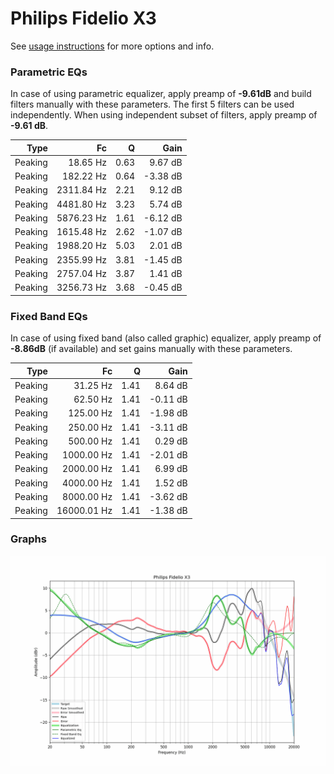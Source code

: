 # Philips Fidelio X3
See [usage instructions](https://github.com/jaakkopasanen/AutoEq#usage) for more options and info.

### Parametric EQs
In case of using parametric equalizer, apply preamp of **-9.61dB** and build filters manually
with these parameters. The first 5 filters can be used independently.
When using independent subset of filters, apply preamp of **-9.61 dB**.

| Type    | Fc         |    Q | Gain     |
|--------:|-----------:|-----:|---------:|
| Peaking | 18.65 Hz   | 0.63 | 9.67 dB  |
| Peaking | 182.22 Hz  | 0.64 | -3.38 dB |
| Peaking | 2311.84 Hz | 2.21 | 9.12 dB  |
| Peaking | 4481.80 Hz | 3.23 | 5.74 dB  |
| Peaking | 5876.23 Hz | 1.61 | -6.12 dB |
| Peaking | 1615.48 Hz | 2.62 | -1.07 dB |
| Peaking | 1988.20 Hz | 5.03 | 2.01 dB  |
| Peaking | 2355.99 Hz | 3.81 | -1.45 dB |
| Peaking | 2757.04 Hz | 3.87 | 1.41 dB  |
| Peaking | 3256.73 Hz | 3.68 | -0.45 dB |

### Fixed Band EQs
In case of using fixed band (also called graphic) equalizer, apply preamp of **-8.86dB**
(if available) and set gains manually with these parameters.

| Type    | Fc          |    Q | Gain     |
|--------:|------------:|-----:|---------:|
| Peaking | 31.25 Hz    | 1.41 | 8.64 dB  |
| Peaking | 62.50 Hz    | 1.41 | -0.11 dB |
| Peaking | 125.00 Hz   | 1.41 | -1.98 dB |
| Peaking | 250.00 Hz   | 1.41 | -3.11 dB |
| Peaking | 500.00 Hz   | 1.41 | 0.29 dB  |
| Peaking | 1000.00 Hz  | 1.41 | -2.01 dB |
| Peaking | 2000.00 Hz  | 1.41 | 6.99 dB  |
| Peaking | 4000.00 Hz  | 1.41 | 1.52 dB  |
| Peaking | 8000.00 Hz  | 1.41 | -3.62 dB |
| Peaking | 16000.01 Hz | 1.41 | -1.38 dB |

### Graphs
![](./Philips%20Fidelio%20X3.png)